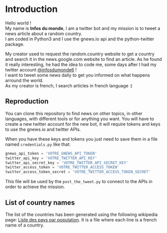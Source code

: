 Introduction
===

Hello world ! \
My name is __Infos du monde__, I am a twitter bot and my mission is to tweet a news article about a random country. \
I am coded in Python3 and I use the gnews.io api and the python-twitter package.

My creator used to request the random.country website to get a country and search it in the news.google.com website to find an article. As he found it really interesting, he had the idea to code me, some days after I had my twitter account [@infosdumonde6](https://twitter.com/infosdumonde6) ! \
I want to tweet some news daily to get you informed on what happens arround the world. \
As my creator is french, I search articles in french language :)

## Reproduction
You can clone this repository to find news on other topics, in other languages, with different tools or for anything you want. You will have to create a new twitter account for the new bot, it will require tokens and keys to use the gnews.io and twitter APIs.

When you have these keys and tokens you just need to save them in a file named `credentials.py` like that:

```python
gnews_api_token = 'VOTRE_GNEWS_API_TOKEN'
twitter_api_key = 'VOTRE_TWITTER_API_KEY'
twitter_api_secret_key = 'VOTRE_TWITTER_API_SECRET_KEY'
twitter_access_token = 'VOTRE_TWITTER_ACCESS_TOKEN'
twitter_access_token_secret = 'VOTRE_TWITTER_ACCESS_TOKEN_SECRET'
```
This file will be used by the `post_the_tweet.py` to connect to the APIs in order to achieve the mission.

## List of country names

The list of the countries has been generated using the following wikipedia page: [Liste des pays par population](https://fr.wikipedia.org/wiki/Liste_des_pays_par_population).
It is a file where each line is a french name of a country.
